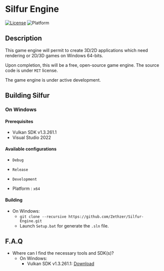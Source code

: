 # Silfur Engine

[![License](https://img.shields.io/badge/License-MIT-blue)](https://opensource.org/license/mit) ![Platform](https://img.shields.io/badge/platform-Win64-lightgrey)

## Description

This game engine will permit to create 3D/2D applications which need rendering or 2D/3D games on Windows 64-bits.

Upon completion, this will be a free, open-source game engine. The source code is under `MIT` license.

The game engine is under active development.

## Building Silfur

### On Windows
#### Prerequisites

* Vulkan SDK v1.3.261.1
* Visual Studio 2022

#### Available configurations

* `Debug`
* `Release`
* `Development`

* Platform : `x64`

#### Building

* On Windows:
  * `git clone --recursive https://github.com/Zethzer/Silfur-Engine.git`
  * Launch `Setup.bat` for generate the `.sln` file.

## F.A.Q
* Where can I find the necessary tools and SDK(s)?
  * On Windows:
    * Vulkan SDK v1.3.261.1: [Download](https://vulkan.lunarg.com/sdk/download/1.3.261.1/windows/VulkanSDK-1.3.261.1-Installer.exe?Human=true)
